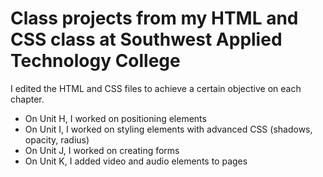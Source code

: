<h1>Class projects from my HTML and CSS class at Southwest Applied Technology College</h1>
<p>I edited the HTML and CSS files to achieve a certain objective on each chapter.</p>
<ul>
  <li>On Unit H, I worked on positioning elements</li>
  <li>On Unit I, I worked on styling elements with advanced CSS (shadows, opacity, radius)</li>
  <li>On Unit J, I worked on creating forms</li>
  <li>On Unit K, I added video and audio elements to pages</li>
</ul>
